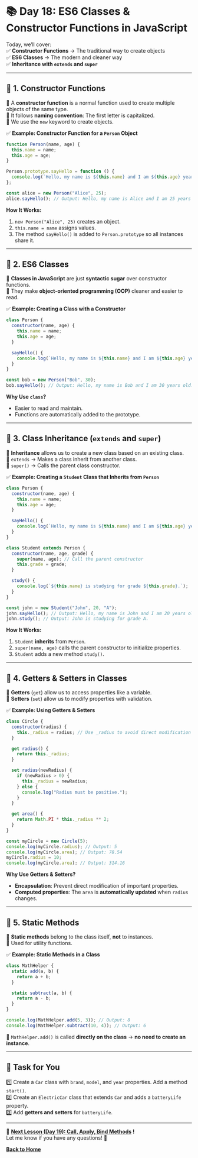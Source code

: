 # **📚 Day 18: ES6 Classes & Constructor Functions in JavaScript**  

Today, we’ll cover:  
✅ **Constructor Functions** → The traditional way to create objects  
✅ **ES6 Classes** → The modern and cleaner way  
✅ **Inheritance with `extends` and `super`**  

---

## **🔹 1. Constructor Functions**  
📌 A **constructor function** is a normal function used to create multiple objects of the same type.  
📌 It follows **naming convention**: The first letter is capitalized.  
📌 We use the `new` keyword to create objects.  

✅ **Example: Constructor Function for a `Person` Object**  
```js
function Person(name, age) {
  this.name = name;
  this.age = age;
}

Person.prototype.sayHello = function () {
  console.log(`Hello, my name is ${this.name} and I am ${this.age} years old.`);
};

const alice = new Person("Alice", 25);
alice.sayHello(); // Output: Hello, my name is Alice and I am 25 years old.
```
**How It Works:**  
1. `new Person("Alice", 25)` creates an object.  
2. `this.name = name` assigns values.  
3. The method `sayHello()` is added to `Person.prototype` so all instances share it.  

---

## **🔹 2. ES6 Classes**  
📌 **Classes in JavaScript** are just **syntactic sugar** over constructor functions.  
📌 They make **object-oriented programming (OOP)** cleaner and easier to read.  

✅ **Example: Creating a Class with a Constructor**  
```js
class Person {
  constructor(name, age) {
    this.name = name;
    this.age = age;
  }

  sayHello() {
    console.log(`Hello, my name is ${this.name} and I am ${this.age} years old.`);
  }
}

const bob = new Person("Bob", 30);
bob.sayHello(); // Output: Hello, my name is Bob and I am 30 years old.
```
**Why Use `class`?**  
- Easier to read and maintain.  
- Functions are automatically added to the prototype.  

---

## **🔹 3. Class Inheritance (`extends` and `super`)**  
📌 **Inheritance** allows us to create a new class based on an existing class.  
📌 `extends` → Makes a class inherit from another class.  
📌 `super()` → Calls the parent class constructor.  

✅ **Example: Creating a `Student` Class that Inherits from `Person`**  
```js
class Person {
  constructor(name, age) {
    this.name = name;
    this.age = age;
  }

  sayHello() {
    console.log(`Hello, my name is ${this.name} and I am ${this.age} years old.`);
  }
}

class Student extends Person {
  constructor(name, age, grade) {
    super(name, age); // Call the parent constructor
    this.grade = grade;
  }

  study() {
    console.log(`${this.name} is studying for grade ${this.grade}.`);
  }
}

const john = new Student("John", 20, "A");
john.sayHello(); // Output: Hello, my name is John and I am 20 years old.
john.study(); // Output: John is studying for grade A.
```
**How It Works:**  
1. `Student` **inherits** from `Person`.  
2. `super(name, age)` calls the parent constructor to initialize properties.  
3. `Student` adds a new method `study()`.  

---

## **🔹 4. Getters & Setters in Classes**  
📌 **Getters** (`get`) allow us to access properties like a variable.  
📌 **Setters** (`set`) allow us to modify properties with validation.  

✅ **Example: Using Getters & Setters**  
```js
class Circle {
  constructor(radius) {
    this._radius = radius; // Use _radius to avoid direct modification
  }

  get radius() {
    return this._radius;
  }

  set radius(newRadius) {
    if (newRadius > 0) {
      this._radius = newRadius;
    } else {
      console.log("Radius must be positive.");
    }
  }

  get area() {
    return Math.PI * this._radius ** 2;
  }
}

const myCircle = new Circle(5);
console.log(myCircle.radius); // Output: 5
console.log(myCircle.area); // Output: 78.54
myCircle.radius = 10;
console.log(myCircle.area); // Output: 314.16
```
**Why Use Getters & Setters?**  
- **Encapsulation**: Prevent direct modification of important properties.  
- **Computed properties**: The `area` is **automatically updated** when `radius` changes.  

---

## **🔹 5. Static Methods**  
📌 **Static methods** belong to the class itself, **not** to instances.  
📌 Used for utility functions.  

✅ **Example: Static Methods in a Class**  
```js
class MathHelper {
  static add(a, b) {
    return a + b;
  }

  static subtract(a, b) {
    return a - b;
  }
}

console.log(MathHelper.add(5, 3)); // Output: 8
console.log(MathHelper.subtract(10, 4)); // Output: 6
```
🚨 `MathHelper.add()` is called **directly on the class** → **no need to create an instance**.  

---

## **📝 Task for You**  
1️⃣ Create a `Car` class with `brand`, `model`, and `year` properties. Add a method `start()`.  
2️⃣ Create an `ElectricCar` class that extends `Car` and adds a `batteryLife` property.  
3️⃣ Add **getters and setters** for `batteryLife`.  

---

🎯 **[Next Lesson (Day 19): Call, Apply, Bind Methods](../day_19/README.md) !**  
Let me know if you have any questions! 🚀

[**Back to Home**](../../../)